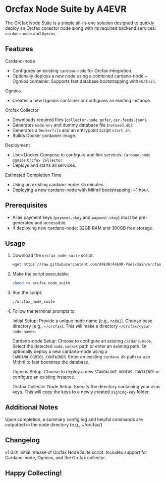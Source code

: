 # Orcfax Node Suite by A4EVR

The Orcfax Node Suite is a simple all-in-one solution designed to quickly deploy an Orcfax collector node along with its required backend services: `cardano-node` and `Ogmios`.

## Features

Cardano-node
- Configures an existing `cardano-node` for Orcfax integration.
- Optionally deploys a new node using a combined cardano-node + Ogmios container. Supports fast database bootstrapping with `Mithril`.

Ogmios
- Creates a new Ogmios container or configures an existing instance.

Orcfax Collector
- Downloads required files (`collector-node`, `gofer`, `cer-feeds.json`).
- Generates `node.env` and dummy database file (`notused.db`).
- Generates a `Dockerfile` and an entrypoint script `start.sh`.
- Builds Docker container image.

Deployment
- Uses Docker Compose to configure and link services:
`Cardano-node`
`Ogmios`
`Orcfax collector` 
- Deploys and starts all services.

Estimated Completion Time
- Using an existing cardano-node: <5 minutes.
- Deploying a new cardano-node with Mithril bootstrapping: ~1 hour.

## Prerequisites

- Alias payment keys (`payment.skey` and `payment.vkey`) must be pre-generated and accessible.
- If deploying new cardano-node: 32GB RAM and 300GB free storage.

## Usage

1. Download the `orcfax_node_suite` script:
    ```bash
    wget https://raw.githubusercontent.com/A4EVR/A4EVR-Pool/main/orcfax/orcfax_node_suite.sh
    ```

2. Make the script executable:
    ```bash
    chmod +x orcfax_node_suite
    ```

3. Run the script:
    ```bash
    ./orcfax_node_suite
    ```
    
4. Follow the terminal prompts to:
    
    Initial Setup:
    Provide a unique node name (e.g., `node1`). Choose base directory (e.g., `~/orcfax`). This will make a directory `~/orcfax/<your-node-name>`.

    Cardano-node Setup:
    Choose to configure an existing `cardano-node`. Select the detected `node.socket` path or enter an existing path.
    Or optionally deploy a new cardano-node using a `CARDANO_OGMIOS_CONTAINER`. Enter an existing `cardano db` path or use Mithril to fast bootstrap the database.
    
    Ogmios Setup:
    Choose to deploy a new `STANDALONE_OGMIOS_CONTAINER` or configure an existing instance.

    Orcfax Collector Node Setup:
    Specify the directory containing your alias keys. This will copy the keys to a newly created `signing-key` folder.

## Additional Notes

Upon completion, a summary config log and helpful commands are outputted in the node directory (e.g., ~/orcfax/<node-name>)

## Changelog

v1.0.0:
Initial release of Orcfax Node Suite script. Includes support for Cardano-node, Ogmios, and the Orcfax collector.


## Happy Collecting!
